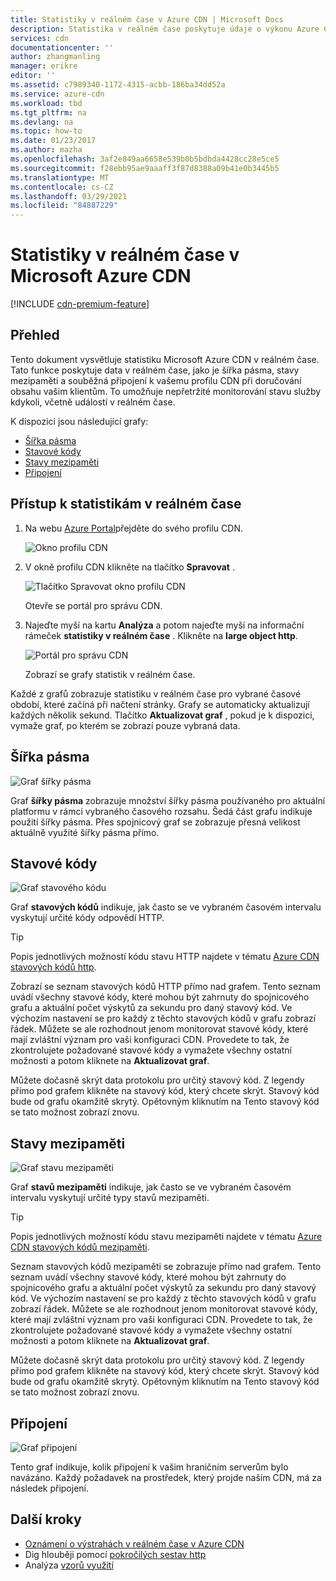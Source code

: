 ```yaml
---
title: Statistiky v reálném čase v Azure CDN | Microsoft Docs
description: Statistika v reálném čase poskytuje údaje o výkonu Azure CDN při doručování obsahu vašim klientům v reálném čase.
services: cdn
documentationcenter: ''
author: zhangmanling
manager: erikre
editor: ''
ms.assetid: c7989340-1172-4315-acbb-186ba34dd52a
ms.service: azure-cdn
ms.workload: tbd
ms.tgt_pltfrm: na
ms.devlang: na
ms.topic: how-to
ms.date: 01/23/2017
ms.author: mazha
ms.openlocfilehash: 3af2e849aa6658e539b0b5bdbda4428cc28e5ce5
ms.sourcegitcommit: f28ebb95ae9aaaff3f87d8388a09b41e0b3445b5
ms.translationtype: MT
ms.contentlocale: cs-CZ
ms.lasthandoff: 03/29/2021
ms.locfileid: "84887229"
---
```

# <a name="real-time-stats-in-microsoft-azure-cdn"></a>Statistiky v reálném čase v Microsoft Azure CDN
[!INCLUDE [cdn-premium-feature](../../includes/cdn-premium-feature.md)]

## <a name="overview"></a>Přehled
Tento dokument vysvětluje statistiku Microsoft Azure CDN v reálném čase.  Tato funkce poskytuje data v reálném čase, jako je šířka pásma, stavy mezipaměti a souběžná připojení k vašemu profilu CDN při doručování obsahu vašim klientům. To umožňuje nepřetržité monitorování stavu služby kdykoli, včetně událostí v reálném čase.

K dispozici jsou následující grafy:

* [Šířka pásma](#bandwidth)
* [Stavové kódy](#status-codes)
* [Stavy mezipaměti](#cache-statuses)
* [Připojení](#connections)

## <a name="accessing-real-time-stats"></a>Přístup k statistikám v reálném čase
1. Na webu [Azure Portal](https://portal.azure.com)přejděte do svého profilu CDN.
   
    ![Okno profilu CDN](./media/cdn-real-time-stats/cdn-profile-blade.png)
2. V okně profilu CDN klikněte na tlačítko **Spravovat** .
   
    ![Tlačítko Spravovat okno profilu CDN](./media/cdn-real-time-stats/cdn-manage-btn.png)
   
    Otevře se portál pro správu CDN.
3. Najeďte myší na kartu **Analýza** a potom najeďte myší na informační rámeček **statistiky v reálném čase** .  Klikněte na **large object http**.
   
    ![Portál pro správu CDN](./media/cdn-real-time-stats/cdn-premium-portal.png)
   
    Zobrazí se grafy statistik v reálném čase.

Každé z grafů zobrazuje statistiku v reálném čase pro vybrané časové období, které začíná při načtení stránky.  Grafy se automaticky aktualizují každých několik sekund.  Tlačítko **Aktualizovat graf** , pokud je k dispozici, vymaže graf, po kterém se zobrazí pouze vybraná data.

## <a name="bandwidth"></a>Šířka pásma
![Graf šířky pásma](./media/cdn-real-time-stats/cdn-bandwidth.png)

Graf **šířky pásma** zobrazuje množství šířky pásma používaného pro aktuální platformu v rámci vybraného časového rozsahu. Šedá část grafu indikuje použití šířky pásma. Přes spojnicový graf se zobrazuje přesná velikost aktuálně využité šířky pásma přímo.

## <a name="status-codes"></a>Stavové kódy
![Graf stavového kódu](./media/cdn-real-time-stats/cdn-status-codes.png)

Graf **stavových kódů** indikuje, jak často se ve vybraném časovém intervalu vyskytují určité kódy odpovědí HTTP.

> [!TIP]
> Popis jednotlivých možností kódu stavu HTTP najdete v tématu [Azure CDN stavových kódů http](/previous-versions/azure/mt759238(v=azure.100)).
> 
> 

Zobrazí se seznam stavových kódů HTTP přímo nad grafem. Tento seznam uvádí všechny stavové kódy, které mohou být zahrnuty do spojnicového grafu a aktuální počet výskytů za sekundu pro daný stavový kód. Ve výchozím nastavení se pro každý z těchto stavových kódů v grafu zobrazí řádek. Můžete se ale rozhodnout jenom monitorovat stavové kódy, které mají zvláštní význam pro vaši konfiguraci CDN. Provedete to tak, že zkontrolujete požadované stavové kódy a vymažete všechny ostatní možnosti a potom kliknete na **Aktualizovat graf**. 

Můžete dočasně skrýt data protokolu pro určitý stavový kód.  Z legendy přímo pod grafem klikněte na stavový kód, který chcete skrýt. Stavový kód bude od grafu okamžitě skrytý. Opětovným kliknutím na Tento stavový kód se tato možnost zobrazí znovu.

## <a name="cache-statuses"></a>Stavy mezipaměti
![Graf stavu mezipaměti](./media/cdn-real-time-stats/cdn-cache-status.png)

Graf **stavů mezipaměti** indikuje, jak často se ve vybraném časovém intervalu vyskytují určité typy stavů mezipaměti. 

> [!TIP]
> Popis jednotlivých možností kódu stavu mezipaměti najdete v tématu [Azure CDN stavových kódů mezipaměti](/previous-versions/azure/mt759237(v=azure.100)).
> 
> 

Seznam stavových kódů mezipaměti se zobrazuje přímo nad grafem. Tento seznam uvádí všechny stavové kódy, které mohou být zahrnuty do spojnicového grafu a aktuální počet výskytů za sekundu pro daný stavový kód. Ve výchozím nastavení se pro každý z těchto stavových kódů v grafu zobrazí řádek. Můžete se ale rozhodnout jenom monitorovat stavové kódy, které mají zvláštní význam pro vaši konfiguraci CDN. Provedete to tak, že zkontrolujete požadované stavové kódy a vymažete všechny ostatní možnosti a potom kliknete na **Aktualizovat graf**. 

Můžete dočasně skrýt data protokolu pro určitý stavový kód.  Z legendy přímo pod grafem klikněte na stavový kód, který chcete skrýt. Stavový kód bude od grafu okamžitě skrytý. Opětovným kliknutím na Tento stavový kód se tato možnost zobrazí znovu.

## <a name="connections"></a>Připojení
![Graf připojení](./media/cdn-real-time-stats/cdn-connections.png)

Tento graf indikuje, kolik připojení k vašim hraničním serverům bylo navázáno. Každý požadavek na prostředek, který projde naším CDN, má za následek připojení.

## <a name="next-steps"></a>Další kroky
* [Oznámení o výstrahách v reálném čase v Azure CDN](cdn-real-time-alerts.md)
* Dig hlouběji pomocí [pokročilých sestav http](cdn-advanced-http-reports.md)
* Analýza [vzorů využití](cdn-analyze-usage-patterns.md)

